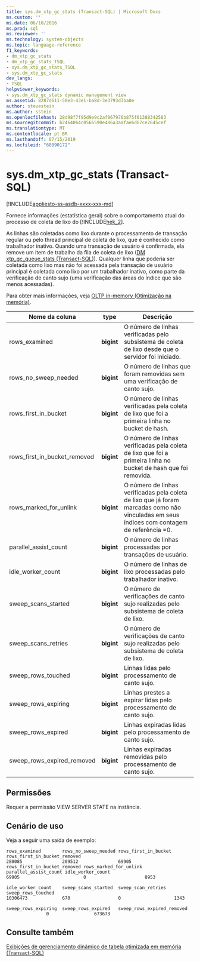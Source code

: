 ```yaml
---
title: sys.dm_xtp_gc_stats (Transact-SQL) | Microsoft Docs
ms.custom: ''
ms.date: 06/10/2016
ms.prod: sql
ms.reviewer: ''
ms.technology: system-objects
ms.topic: language-reference
f1_keywords:
- dm_xtp_gc_stats
- dm_xtp_gc_stats_TSQL
- sys.dm_xtp_gc_stats_TSQL
- sys.dm_xtp_gc_stats
dev_langs:
- TSQL
helpviewer_keywords:
- sys.dm_xtp_gc_stats dynamic management view
ms.assetid: 8287d611-50e3-43e1-ba8d-3e3793d3ba0e
author: stevestein
ms.author: sstein
ms.openlocfilehash: 28d98f7f95d9e9c2af967976b875f61388342583
ms.sourcegitcommit: b2464064c0566590e486a3aafae6d67ce2645cef
ms.translationtype: MT
ms.contentlocale: pt-BR
ms.lasthandoff: 07/15/2019
ms.locfileid: "68090172"
---
```

# <a name="sysdmxtpgcstats-transact-sql"></a>sys.dm_xtp_gc_stats (Transact-SQL)
[!INCLUDE[appliesto-ss-asdb-xxxx-xxx-md](../../includes/appliesto-ss-asdb-xxxx-xxx-md.md)]

  Fornece informações (estatística geral) sobre o comportamento atual do processo de coleta de lixo do [!INCLUDE[hek_2](../../includes/hek-2-md.md)].  
  
 As linhas são coletadas como lixo durante o processamento de transação regular ou pelo thread principal de coleta de lixo, que é conhecido como trabalhador inativo. Quando uma transação de usuário é confirmada, ela remove um item de trabalho da fila de coleta de lixo ([DM xtp_gc_queue_stats &#40;Transact-SQL&#41;](../../relational-databases/system-dynamic-management-views/sys-dm-xtp-gc-queue-stats-transact-sql.md)). Qualquer linha que poderia ser coletada como lixo mas não foi acessada pela transação de usuário principal é coletada como lixo por um trabalhador inativo, como parte da verificação de canto sujo (uma verificação das áreas do índice que são menos acessadas).  
  
 Para obter mais informações, veja [OLTP in-memory &#40;Otimização na memória&#41;](../../relational-databases/in-memory-oltp/in-memory-oltp-in-memory-optimization.md).  
  
|Nome da coluna|type|Descrição|  
|-----------------|----------|-----------------|  
|rows_examined|**bigint**|O número de linhas verificadas pelo subsistema de coleta de lixo desde que o servidor foi iniciado.|  
|rows_no_sweep_needed|**bigint**|O número de linhas que foram removidas sem uma verificação de canto sujo.|  
|rows_first_in_bucket|**bigint**|O número de linhas verificadas pela coleta de lixo que foi a primeira linha no bucket de hash.|  
|rows_first_in_bucket_removed|**bigint**|O número de linhas verificadas pela coleta de lixo que foi a primeira linha no bucket de hash que foi removida.|  
|rows_marked_for_unlink|**bigint**|O número de linhas verificadas pela coleta de lixo que já foram marcadas como não vinculadas em seus índices com contagem de referência =0.|  
|parallel_assist_count|**bigint**|O número de linhas processadas por transações de usuário.|  
|idle_worker_count|**bigint**|O número de linhas de lixo processadas pelo trabalhador inativo.|  
|sweep_scans_started|**bigint**|O número de verificações de canto sujo realizadas pelo subsistema de coleta de lixo.|  
|sweep_scans_retries|**bigint**|O número de verificações de canto sujo realizadas pelo subsistema de coleta de lixo.|  
|sweep_rows_touched|**bigint**|Linhas lidas pelo processamento de canto sujo.|  
|sweep_rows_expiring|**bigint**|Linhas prestes a expirar lidas pelo processamento de canto sujo.|  
|sweep_rows_expired|**bigint**|Linhas expiradas lidas pelo processamento de canto sujo.|  
|sweep_rows_expired_removed|**bigint**|Linhas expiradas removidas pelo processamento de canto sujo.|  
  
## <a name="permissions"></a>Permissões  
 Requer a permissão VIEW SERVER STATE na instância.  
  
## <a name="usage-scenario"></a>Cenário de uso  
 Veja a seguir uma saída de exemplo:  
  
```  
rows_examined        rows_no_sweep_needed rows_first_in_bucket rows_first_in_bucket_removed  
280085               209512               69905  
rows_first_in_bucket_removed rows_marked_for_unlink parallel_assist_count idle_worker_count  
69905                        0                      8953  
  
idle_worker_count    sweep_scans_started  sweep_scan_retries   sweep_rows_touched  
10306473             670                  0                    1343  
  
sweep_rows_expiring  sweep_rows_expired   sweep_rows_expired_removed  
               0                 673673  
```  
  
## <a name="see-also"></a>Consulte também  
 [Exibições de gerenciamento dinâmico de tabela otimizada em memória &#40;Transact-SQL&#41;](../../relational-databases/system-dynamic-management-views/memory-optimized-table-dynamic-management-views-transact-sql.md)  
  
  

